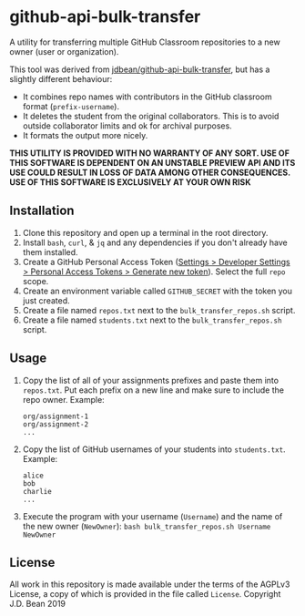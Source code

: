 # github-api-bulk-transfer

A utility for transferring multiple GitHub Classroom repositories to a new owner (user or organization).

This tool was derived from [jdbean/github-api-bulk-transfer](https://github.com/jdbean/github-api-bulk-transfer),
but has a slightly different behaviour:

- It combines repo names with contributors in the GitHub classroom format (`prefix-username`).
- It deletes the student from the original collaborators.
  This is to avoid outside collaborator limits and ok for archival purposes.
- It formats the output more nicely.

**THIS UTILITY IS PROVIDED WITH NO WARRANTY OF ANY SORT.
USE OF THIS SOFTWARE IS DEPENDENT ON AN UNSTABLE PREVIEW API AND ITS USE COULD RESULT IN LOSS OF DATA AMONG OTHER CONSEQUENCES.
USE OF THIS SOFTWARE IS EXCLUSIVELY AT YOUR OWN RISK**

## Installation

1. Clone this repository and open up a terminal in the root directory.
2. Install `bash`, `curl`, & `jq` and any dependencies if you don't already have them installed.
3. Create a GitHub Personal Access Token ([Settings > Developer Settings > Personal Access Tokens > Generate new token](https://github.com/settings/tokens/new)).
   Select the full `repo` scope.
4. Create an environment variable called `GITHUB_SECRET` with the token you just created.
5. Create a file named `repos.txt` next to the `bulk_transfer_repos.sh` script.
6. Create a file named `students.txt` next to the `bulk_transfer_repos.sh` script.

## Usage

1. Copy the list of all of your assignments prefixes and paste them into `repos.txt`.
   Put each prefix on a new line and make sure to include the repo owner.
   Example:

   ```
   org/assignment-1
   org/assignment-2
   ...
   ```

2. Copy the list of GitHub usernames of your students into `students.txt`.
   Example:

   ```
   alice
   bob
   charlie
   ...
   ```

3. Execute the program with your username (`Username`) and the name of the new owner (`NewOwner`):
   `bash bulk_transfer_repos.sh Username NewOwner`

## License

All work in this repository is made available under the terms of the AGPLv3 License, a copy of which is provided in the file called `License`. Copyright J.D. Bean 2019
